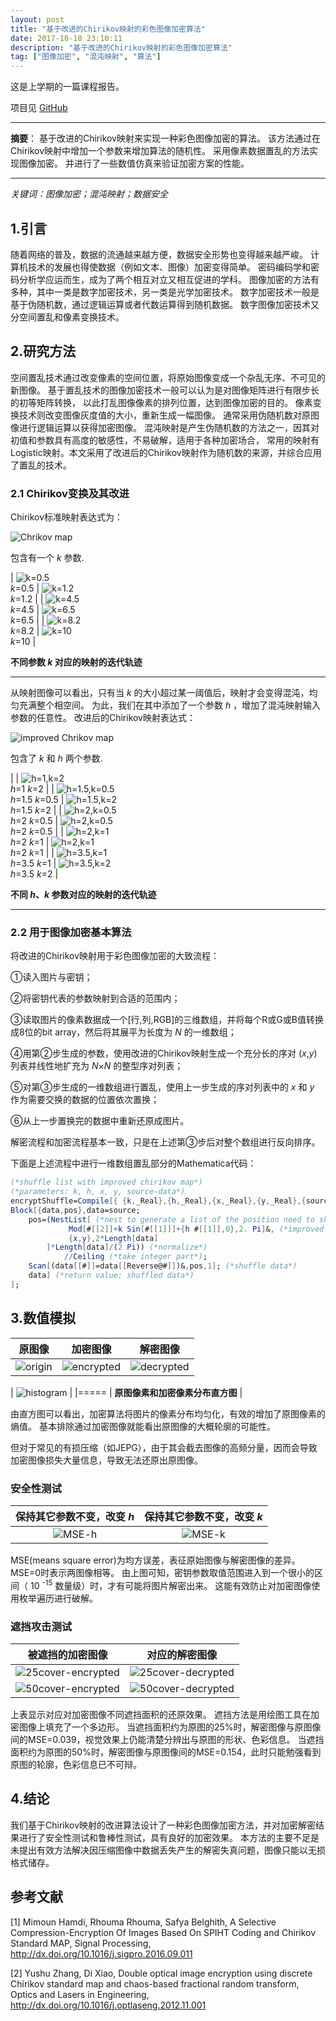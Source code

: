 ```yaml
---
layout: post
title: "基于改进的Chirikov映射的彩色图像加密算法"
date: 2017-10-18 23:10:11
description: "基于改进的Chirikov映射的彩色图像加密算法"
tag: ["图像加密", "混沌映射", "算法"]
---
```


这是上学期的一篇课程报告。

项目见 [GitHub](https://github.com/miRoox/image-encryption-with-improved-Chirikov-map)

----

**摘要**：
基于改进的Chirikov映射来实现一种彩色图像加密的算法。
该方法通过在Chirikov映射中增加一个参数来增加算法的随机性。
采用像素数据置乱的方法实现图像加密。
并进行了一些数值仿真来验证加密方案的性能。

----

*关键词：图像加密；混沌映射；数据安全*

## 1.引言

随着网络的普及，数据的流通越来越方便，数据安全形势也变得越来越严峻。
计算机技术的发展也得使数据（例如文本、图像）加密变得简单。
密码编码学和密码分析学应运而生，成为了两个相互对立又相互促进的学科。
图像加密的方法有多种，其中一类是数字加密技术，另一类是光学加密技术。
数字加密技术一般是基于伪随机数，通过逻辑运算或者代数运算得到随机数据。
数字图像加密技术又分空间置乱和像素变换技术。

## 2.研究方法

空间置乱技术通过改变像素的空间位置，将原始图像变成一个杂乱无序、不可见的新图像。
基于置乱技术的图像加密技术一般可以认为是对图像矩阵进行有限步长的初等矩阵转换，
以此打乱图像像素的排列位置，达到图像加密的目的。
像素变换技术则改变图像灰度值的大小，重新生成一幅图像。
通常采用伪随机数对原图像进行逻辑运算以获得加密图像。
混沌映射是产生伪随机数的方法之一，因其对初值和参数具有高度的敏感性，不易破解，适用于各种加密场合，
常用的映射有Logistic映射。本文采用了改进后的Chirikov映射作为随机数的来源，并综合应用了置乱的技术。

### 2.1 Chirikov变换及其改进

Chirikov标准映射表达式为：

![Chrikov map](/chirikov.png)

包含有一个 _k_ 参数.

| ![k=0.5](/k=0.5.png) <br/> _k_=0.5 | ![k=1.2](/k=1.2.png) <br/> _k_=1.2 |
| ![k=4.5](/k=4.5.png) <br/> _k_=4.5 | ![k=6.5](/k=6.5.png) <br/> _k_=6.5 |
| ![k=8.2](/k=8.2.png) <br/> _k_=8.2 | ![k=10](/k=10.png) <br/> _k_=10    |

**不同参数 _k_ 对应的映射的迭代轨迹**

----

从映射图像可以看出，只有当 _k_ 的大小超过某一阈值后，映射才会变得混沌，均匀充满整个相空间。
为此，我们在其中添加了一个参数 _h_ ，增加了混沌映射输入参数的任意性。
改进后的Chirikov映射表达式：

![improved Chrikov map](/improved-chirikov.png)

包含了 _k_ 和 _h_ 两个参数.

| | ![h=1,k=2](/h=1,k=2.png) <br/> _h_=1 _k_=2 |
| ![h=1.5,k=0.5](/h=1.5,k=0.5.png) <br/> _h_=1.5 _k_=0.5 | ![h=1.5,k=2](/h=1.5,k=2.png) <br/> _h_=1.5 _k_=2 |
| ![h=2,k=0.5](/h=2,k=0.5.png) <br/> _h_=2 _k_=0.5 | ![h=2,k=0.5](/h=2,k=0.5.png) <br/> _h_=2 _k_=0.5 |
| ![h=2,k=1](/h=2,k=1.png) <br/> _h_=2 _k_=1 | ![h=2,k=1](/h=2,k=1.png) <br/> _h_=2 _k_=1 |
| ![h=3.5,k=1](/h=3.5,k=1.png) <br/> _h_=3.5 _k_=1 | ![h=3.5,k=2](/h=3.5,k=2.png) <br/> _h_=3.5 _k_=2 |

**不同 _h_、_k_ 参数对应的映射的迭代轨迹**

----

### 2.2 用于图像加密基本算法

将改进的Chirikov映射用于彩色图像加密的大致流程：

①读入图片与密钥；

②将密钥代表的参数映射到合适的范围内；

③读取图片的像素数据成一个\[行,列,RGB\]的三维数组，并将每个R或G或B值转换成8位的bit array，然后将其展平为长度为 _N_ 的一维数组；

④用第②步生成的参数，使用改进的Chirikov映射生成一个充分长的序对 (_x_,_y_) 列表并线性地扩充为 *N*×*N* 的整型序对列表；

⑤对第③步生成的一维数组进行置乱，使用上一步生成的序对列表中的 _x_ 和 _y_ 作为需要交换的数据的位置依次置换；

⑥从上一步置换完的数据中重新还原成图片。

解密流程和加密流程基本一致，只是在上述第③步后对整个数组进行反向排序。

下面是上述流程中进行一维数组置乱部分的Mathematica代码：

```mathematica
(*shuffle list with improved chirikov map*)
(*parameters: k, h, x, y, source-data*)
encryptShuffle=Compile[{ {k,_Real},{h,_Real},{x,_Real},{y,_Real},{source,_Integer,1} },
Block[{data,pos},data=source;
    pos=(NestList[ (*nest to generate a list of the position need to shuttle*)
             Mod[#[[2]]+k Sin[#[[1]]]+{h #[[1]],0},2. Pi]&, (*improved Chirikov map*)
             {x,y},2*Length[data]
        ]*Length[data]/(2 Pi)) (*normalize*)
            //Ceiling (*take integer part*);
    Scan[(data[[#]]=data[[Reverse@#]])&,pos,1]; (*shuffle data*)
    data] (*return value: shuffled data*)
];
```

## 3.数值模拟

| 原图像 | 加密图像 | 解密图像 |
|:------:|:--------:|:--------:|
| ![origin](/origin.png) | ![encrypted](/encrypted.png) | ![decrypted](/origin.png) |

| ![histogram](/histogram.png) |
|=====
| **原图像素和加密像素分布直方图** |

由直方图可以看出，加密算法将图片的像素分布均匀化，有效的增加了原图像素的熵值。
基本排除通过加密图像就能看出原图像的大概轮廓的可能性。

但对于常见的有损压缩（如JEPG），由于其会截去图像的高频分量，因而会导致加密图像损失大量信息，导致无法还原出原图像。

### 安全性测试

| 保持其它参数不变，改变 _h_ | 保持其它参数不变，改变 _k_ |
|:--------------------------:|:--------------------------:|
| ![MSE-h](/mse-h.png) | ![MSE-k](/mse-k.png) |

MSE(means square error)为均方误差，表征原始图像与解密图像的差异。MSE=0时表示两图像相等。
由上图可知，密钥参数取值范围进入到一个很小的区间（ 10 <sup>-15</sup> 数量级）时，才有可能将图片解密出来。
这能有效防止对加密图像使用枚举遍历进行破解。

### 遮挡攻击测试

| 被遮挡的加密图像 | 对应的解密图像 |
|:----------------:|:--------------:|
| ![25cover-encrypted](/25cover-encrypted.png) | ![25cover-decrypted](/25cover-decrypted.png) |
| ![50cover-encrypted](/50cover-encrypted.png) | ![50cover-decrypted](/50cover-decrypted.png) |

上表显示对应对加密图像不同遮挡面积的还原效果。
遮挡方法是用绘图工具在加密图像上填充了一个多边形。
当遮挡面积约为原图的25%时，解密图像与原图像间的MSE=0.039，视觉效果上仍能清楚分辨出与原图的形状、色彩信息。
当遮挡面积约为原图的50%时，解密图像与原图像间的MSE=0.154，此时只能勉强看到原图的轮廓，色彩信息已不可辩。

## 4.结论

我们基于Chirikov映射的改进算法设计了一种彩色图像加密方法，并对加密解密结果进行了安全性测试和鲁棒性测试，具有良好的加密效果。
本方法的主要不足是未提出有效方法解决因压缩图像中数据丢失产生的解密失真问题，图像只能以无损格式储存。

## 参考文献

\[1] Mimoun Hamdi, Rhouma Rhouma, Safya Belghith, A Selective Compression-Encryption Of Images Based On SPIHT Coding and Chirikov Standard MAP, Signal Processing, <http://dx.doi.org/10.1016/j.sigpro.2016.09.011> 

\[2] Yushu Zhang, Di Xiao, Double optical image encryption using discrete Chirikov standard map and chaos-based fractional random transform, Optics and Lasers in Engineering, <http://dx.doi.org/10.1016/j.optlaseng.2012.11.001> 

